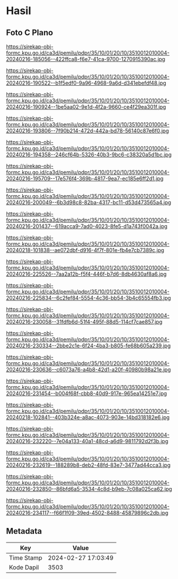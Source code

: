 # Hasil

## Foto C Plano

https://sirekap-obj-formc.kpu.go.id/ca3d/pemilu/pdpr/35/10/01/20/10/3510012010004-20240216-185056--422ffca8-f6e7-41ca-9700-1270915390ac.jpg

https://sirekap-obj-formc.kpu.go.id/ca3d/pemilu/pdpr/35/10/01/20/10/3510012010004-20240216-190522--b1f5edf0-9a96-4968-9a6d-d341ebefdf48.jpg

https://sirekap-obj-formc.kpu.go.id/ca3d/pemilu/pdpr/35/10/01/20/10/3510012010004-20240216-190924--1be5aa02-9e1d-4f2a-9660-ce4f29ea301f.jpg

https://sirekap-obj-formc.kpu.go.id/ca3d/pemilu/pdpr/35/10/01/20/10/3510012010004-20240216-193806--7f90b214-472d-442a-bd78-56140c87e6f0.jpg

https://sirekap-obj-formc.kpu.go.id/ca3d/pemilu/pdpr/35/10/01/20/10/3510012010004-20240216-194358--246cf64b-5326-40b3-9bc6-c38320a5d1bc.jpg

https://sirekap-obj-formc.kpu.go.id/ca3d/pemilu/pdpr/35/10/01/20/10/3510012010004-20240216-195709--17e576f4-369b-4817-9ea7-ec185e6ff2d1.jpg

https://sirekap-obj-formc.kpu.go.id/ca3d/pemilu/pdpr/35/10/01/20/10/3510012010004-20240216-200049--6b3d98c8-82ba-4317-bc11-d53d473565a4.jpg

https://sirekap-obj-formc.kpu.go.id/ca3d/pemilu/pdpr/35/10/01/20/10/3510012010004-20240216-201437--619acca9-7ad0-4023-8fe5-d1a743f0042a.jpg

https://sirekap-obj-formc.kpu.go.id/ca3d/pemilu/pdpr/35/10/01/20/10/3510012010004-20240218-101838--ae072dbf-d916-4f7f-801e-fb4e7cb7389c.jpg

https://sirekap-obj-formc.kpu.go.id/ca3d/pemilu/pdpr/35/10/01/20/10/3510012010004-20240216-225526--7aa2a12b-f5f4-446f-b7d6-8db4630af8a6.jpg

https://sirekap-obj-formc.kpu.go.id/ca3d/pemilu/pdpr/35/10/01/20/10/3510012010004-20240216-225834--6c2fef84-5554-4c36-bb54-3b4c65554fb3.jpg

https://sirekap-obj-formc.kpu.go.id/ca3d/pemilu/pdpr/35/10/01/20/10/3510012010004-20240216-230058--31fdfb6d-51f4-495f-88d5-114cf7cae857.jpg

https://sirekap-obj-formc.kpu.go.id/ca3d/pemilu/pdpr/35/10/01/20/10/3510012010004-20240216-230334--2bbe2c1e-6f24-4ba3-b805-fe68b605a239.jpg

https://sirekap-obj-formc.kpu.go.id/ca3d/pemilu/pdpr/35/10/01/20/10/3510012010004-20240216-230636--c6073a76-a4b8-42d1-a20f-40980b98a21e.jpg

https://sirekap-obj-formc.kpu.go.id/ca3d/pemilu/pdpr/35/10/01/20/10/3510012010004-20240216-231454--b004f68f-cbb8-40d9-917e-965ea14251e7.jpg

https://sirekap-obj-formc.kpu.go.id/ca3d/pemilu/pdpr/35/10/01/20/10/3510012010004-20240218-102841--403b324e-a8ac-4073-903e-14bd318182e6.jpg

https://sirekap-obj-formc.kpu.go.id/ca3d/pemilu/pdpr/35/10/01/20/10/3510012010004-20240216-232220--7e04a133-40a1-48cd-a6d9-9811792d2f3b.jpg

https://sirekap-obj-formc.kpu.go.id/ca3d/pemilu/pdpr/35/10/01/20/10/3510012010004-20240216-232619--188289b8-deb2-48fd-83e7-3477ad44cca3.jpg

https://sirekap-obj-formc.kpu.go.id/ca3d/pemilu/pdpr/35/10/01/20/10/3510012010004-20240216-232850--86bfd6a5-3534-4c8d-b9eb-7c08a025ca62.jpg

https://sirekap-obj-formc.kpu.go.id/ca3d/pemilu/pdpr/35/10/01/20/10/3510012010004-20240216-234117--f66f1f09-39ed-4502-8488-45879896c2db.jpg


## Metadata

| Key        | Value               |
| ---------- | ------------------- |
| Time Stamp | 2024-02-27 17:03:49 |
| Kode Dapil | 3503                |



